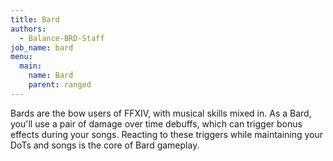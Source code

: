 ```yaml
---
title: Bard
authors:
  - Balance-BRD-Staff
job_name: bard
menu:
  main:
    name: Bard
    parent: ranged
---
```

Bards are the bow users of FFXIV, with musical skills mixed in. As a Bard, you'll use a pair of damage over time debuffs, which can trigger bonus effects during your songs. Reacting to these triggers while maintaining your DoTs and songs is the core of Bard gameplay.